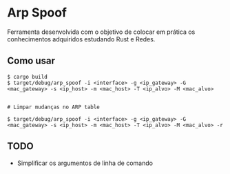 # Arp Spoof

Ferramenta desenvolvida com o objetivo de colocar em prática os conhecimentos adquiridos estudando Rust e Redes.

## Como usar

```
$ cargo build
$ target/debug/arp_spoof -i <interface> -g <ip_gateway> -G <mac_gateway> -s <ip_host> -m <mac_host> -T <ip_alvo> -M <mac_alvo>


# Limpar mudanças no ARP table

$ target/debug/arp_spoof -i <interface> -g <ip_gateway> -G <mac_gateway> -s <ip_host> -m <mac_host> -T <ip_alvo> -M <mac_alvo> -r

```

## TODO

- Simplificar os argumentos de linha de comando


